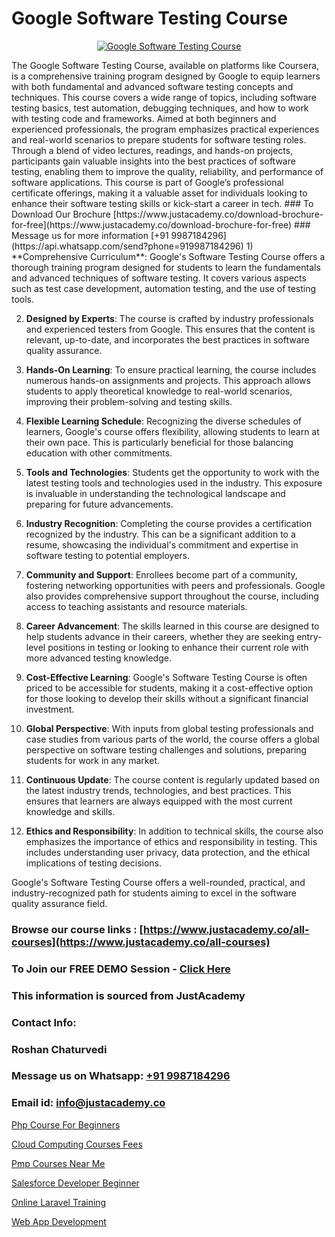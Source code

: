 # Google Software Testing Course

<p align="center">
  <a href="https://justacademy.co/program-detail/software-testing">
    <img src="https://justacademy.co/storage2/program_images/1704700438.webp" alt="Google Software Testing Course">
  </a>
</p>
The Google Software Testing Course, available on platforms like Coursera, is a comprehensive training program designed by Google to equip learners with both fundamental and advanced software testing concepts and techniques. This course covers a wide range of topics, including software testing basics, test automation, debugging techniques, and how to work with testing code and frameworks. Aimed at both beginners and experienced professionals, the program emphasizes practical experiences and real-world scenarios to prepare students for software testing roles. Through a blend of video lectures, readings, and hands-on projects, participants gain valuable insights into the best practices of software testing, enabling them to improve the quality, reliability, and performance of software applications. This course is part of Google’s professional certificate offerings, making it a valuable asset for individuals looking to enhance their software testing skills or kick-start a career in tech.
### To Download Our Brochure [https://www.justacademy.co/download-brochure-for-free](https://www.justacademy.co/download-brochure-for-free)
### Message us for more information [+91 9987184296](https://api.whatsapp.com/send?phone=919987184296)
1) **Comprehensive Curriculum**: Google's Software Testing Course offers a thorough training program designed for students to learn the fundamentals and advanced techniques of software testing. It covers various aspects such as test case development, automation testing, and the use of testing tools.

2) **Designed by Experts**: The course is crafted by industry professionals and experienced testers from Google. This ensures that the content is relevant, up-to-date, and incorporates the best practices in software quality assurance.

3) **Hands-On Learning**: To ensure practical learning, the course includes numerous hands-on assignments and projects. This approach allows students to apply theoretical knowledge to real-world scenarios, improving their problem-solving and testing skills.

4) **Flexible Learning Schedule**: Recognizing the diverse schedules of learners, Google's course offers flexibility, allowing students to learn at their own pace. This is particularly beneficial for those balancing education with other commitments.

5) **Tools and Technologies**: Students get the opportunity to work with the latest testing tools and technologies used in the industry. This exposure is invaluable in understanding the technological landscape and preparing for future advancements.

6) **Industry Recognition**: Completing the course provides a certification recognized by the industry. This can be a significant addition to a resume, showcasing the individual's commitment and expertise in software testing to potential employers.

7) **Community and Support**: Enrollees become part of a community, fostering networking opportunities with peers and professionals. Google also provides comprehensive support throughout the course, including access to teaching assistants and resource materials.

8) **Career Advancement**: The skills learned in this course are designed to help students advance in their careers, whether they are seeking entry-level positions in testing or looking to enhance their current role with more advanced testing knowledge.

9) **Cost-Effective Learning**: Google's Software Testing Course is often priced to be accessible for students, making it a cost-effective option for those looking to develop their skills without a significant financial investment.

10) **Global Perspective**: With inputs from global testing professionals and case studies from various parts of the world, the course offers a global perspective on software testing challenges and solutions, preparing students for work in any market.

11) **Continuous Update**: The course content is regularly updated based on the latest industry trends, technologies, and best practices. This ensures that learners are always equipped with the most current knowledge and skills.

12) **Ethics and Responsibility**: In addition to technical skills, the course also emphasizes the importance of ethics and responsibility in testing. This includes understanding user privacy, data protection, and the ethical implications of testing decisions.

Google's Software Testing Course offers a well-rounded, practical, and industry-recognized path for students aiming to excel in the software quality assurance field.

### Browse our course links : [https://www.justacademy.co/all-courses](https://www.justacademy.co/all-courses) 
### To Join our FREE DEMO Session - [Click Here](https://www.justacademy.co/register-for-course-demo)


### This information is sourced from JustAcademy
### Contact Info:
### Roshan Chaturvedi
### Message us on Whatsapp: [+91 9987184296](https://api.whatsapp.com/send?phone=919987184296)
### Email id: [info@justacademy.co](mailto:info@justacademy.co)
                
[Php Course For Beginners](https://www.linkedin.com/pulse/php-course-beginners-justacademy-sunnyvale-btnhc?trackingId=1XycvQHHowioqZCR0wEJGw%3D%3D&lipi=urn%3Ali%3Apage%3Ad_flagship3_company_admin%3BUjFoUpg3TaeqGUVsU2Vh7w%3D%3D)

[Cloud Computing Courses Fees](https://www.linkedin.com/pulse/cloud-computing-courses-fees-justacademy-jaipur-09tuc?trackingId=BqKP0BDQXjXquQ7j41GKiw%3D%3D&lipi=urn%3Ali%3Apage%3Ad_flagship3_company_admin%3B%2Bj%2BWkU3wSKSQ1R70zcYAcw%3D%3D)

[Pmp Courses Near Me](https://medium.com/@justacademytraining/pmp-courses-near-me-c77c1983ced0)

[Salesforce Developer Beginner](https://medium.com/@namusn/salesforce-developer-beginner-e64c376aa903)

[Online Laravel Training](https://justacademyin.github.io/Articles/Online-Laravel-Training)

[Web App Development](https://justacademyin.github.io/justacademy/web-app-development)

